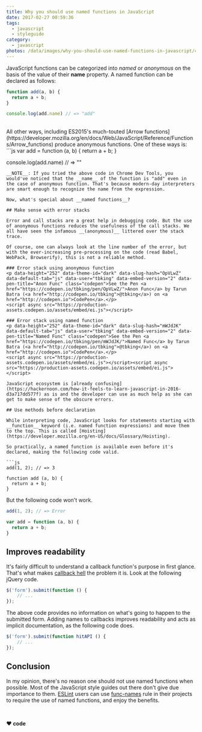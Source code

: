 ```yaml
---
title: Why you should use named functions in JavaScript
date: 2017-02-27 00:59:36
tags:
  - javascript
  - styleguide
category:
  - javascript
photos: /data/images/why-you-should-use-named-functions-in-javascript/cover.jpeg
---
```


JavaScript functions can be categorized into *named* or *anonymous* on the basis of the value of their __name__ property. A named function can be declared as follows:
```js
function add(a, b) {
  return a + b;
}

console.log(add.name) // => "add"
```
<br>
All other ways, including ES2015's much-touted [Arrow functions](https://developer.mozilla.org/en/docs/Web/JavaScript/Reference/Functions/Arrow_functions) produce anonymous functions. One of these ways is:
```js
var add = function (a, b) {
  return a + b;
}

console.log(add.name) // => ""
```
__NOTE__: If you tried the above code in Chrome Dev Tools, you would've noticed that the __name__ of the function is "add" even in the case of anonymous function. That's because modern-day interpreters are smart enough to recognize the name from the expression.

Now, what's special about __named functions__?

## Make sense with error stacks

Error and call stacks are a great help in debugging code. But the use of anonymous functions reduces the usefulness of the call stacks. We all have seen the infamous __(anonymous)__ littered over the stack trace.

Of course, one can always look at the line number of the error, but with the ever-increasing pre-processing on the code (read Babel, WebPack, Browserify), this is not a reliable method.

### Error stack using anonymous function
<p data-height="252" data-theme-id="dark" data-slug-hash="OpVLwZ" data-default-tab="js" data-user="tbking" data-embed-version="2" data-pen-title="Anon Func" class="codepen">See the Pen <a href="https://codepen.io/tbking/pen/OpVLwZ/">Anon Func</a> by Tarun Batra (<a href="http://codepen.io/tbking">@tbking</a>) on <a href="http://codepen.io">CodePen</a>.</p>
<script async src="https://production-assets.codepen.io/assets/embed/ei.js"></script>

### Error stack using named function
<p data-height="252" data-theme-id="dark" data-slug-hash="mWJdJK" data-default-tab="js" data-user="tbking" data-embed-version="2" data-pen-title="Named Func" class="codepen">See the Pen <a href="https://codepen.io/tbking/pen/mWJdJK/">Named Func</a> by Tarun Batra (<a href="http://codepen.io/tbking">@tbking</a>) on <a href="http://codepen.io">CodePen</a>.</p>
<script async src="https://production-assets.codepen.io/assets/embed/ei.js"></script><script async src="https://production-assets.codepen.io/assets/embed/ei.js"></script>

JavaScript ecosystem is [already confusing](https://hackernoon.com/how-it-feels-to-learn-javascript-in-2016-d3a717dd577f) as is and the developer can use as much help as she can get to make sense of the obscure errors.

## Use methods before declaration

While interpreting code, JavaScript looks for statements starting with __function__ keyword (i.e. named function expressions) and move them to the top. This is called [Hoisting](https://developer.mozilla.org/en-US/docs/Glossary/Hoisting).

So practically, a named function is available even before it's declared, making the following code valid.

```js
add(1, 2); // => 3

function add (a, b) {
  return a + b;
}
```
But the following code won't work.
```js
add(1, 2); // => Error

var add = function (a, b) {
  return a + b;
}
```

## Improves readability

It's fairly difficult to understand a callback function's purpose in first glance. That's what makes [callback hell](http://callbackhell.com/) the problem it is.
Look at the following jQuery code.
```js
$('form').submit(function () {
    // ...
});
```
The above code provides no information on what's going to happen to the submitted form. Adding names to callbacks improves readability and acts as implicit documentation, as the following code does.
```js
$('form').submit(function hitAPI () {
    // ...
});
```

## Conclusion

In my opinion, there's no reason one should not use named functions when possible. Most of the JavaScript style guides out there don't give due importance to them. [ESLint](http://eslint.org/) users can use [func-names](http://eslint.org/docs/rules/func-names) rule in their projects to require the use of named functions, and enjoy the benefits.

<br>

**❤️ code**
️

